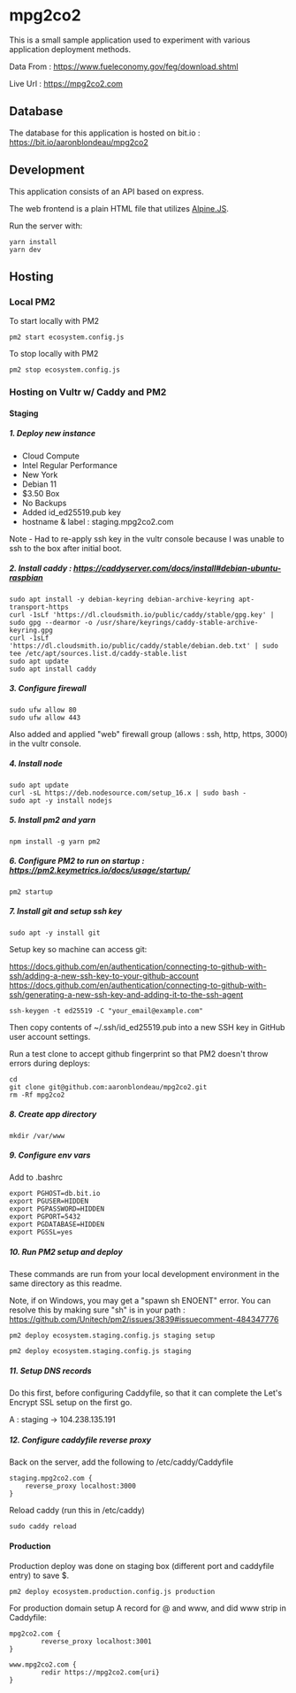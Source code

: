 # mpg2co2

This is a small sample application used to experiment with various application deployment methods.

Data From : https://www.fueleconomy.gov/feg/download.shtml

Live Url : https://mpg2co2.com

## Database

The database for this application is hosted on bit.io : https://bit.io/aaronblondeau/mpg2co2

## Development

This application consists of an API based on express.

The web frontend is a plain HTML file that utilizes [Alpine.JS](https://alpinejs.dev/).

Run the server with:

```
yarn install
yarn dev
```

## Hosting

### Local PM2

To start locally with PM2

```
pm2 start ecosystem.config.js
```

To stop locally with PM2

```
pm2 stop ecosystem.config.js
```

### Hosting on Vultr w/ Caddy and PM2

#### Staging

##### 1. Deploy new instance
- Cloud Compute
- Intel Regular Performance
- New York
- Debian 11
- $3.50 Box
- No Backups
- Added id_ed25519.pub key
- hostname & label : staging.mpg2co2.com

Note - Had to re-apply ssh key in the vultr console because I was unable to ssh to the box after initial boot.

##### 2. Install caddy : https://caddyserver.com/docs/install#debian-ubuntu-raspbian

```
sudo apt install -y debian-keyring debian-archive-keyring apt-transport-https
curl -1sLf 'https://dl.cloudsmith.io/public/caddy/stable/gpg.key' | sudo gpg --dearmor -o /usr/share/keyrings/caddy-stable-archive-keyring.gpg
curl -1sLf 'https://dl.cloudsmith.io/public/caddy/stable/debian.deb.txt' | sudo tee /etc/apt/sources.list.d/caddy-stable.list
sudo apt update
sudo apt install caddy
```

##### 3. Configure firewall

```
sudo ufw allow 80
sudo ufw allow 443
```

Also added and applied "web" firewall group (allows : ssh, http, https, 3000) in the vultr console.

##### 4. Install node

```
sudo apt update
curl -sL https://deb.nodesource.com/setup_16.x | sudo bash -
sudo apt -y install nodejs
```

##### 5. Install pm2 and yarn

```
npm install -g yarn pm2
```

##### 6. Configure PM2 to run on startup : https://pm2.keymetrics.io/docs/usage/startup/

```
pm2 startup
```

##### 7. Install git and setup ssh key

```
sudo apt -y install git
```

Setup key so machine can access git:

https://docs.github.com/en/authentication/connecting-to-github-with-ssh/adding-a-new-ssh-key-to-your-github-account
https://docs.github.com/en/authentication/connecting-to-github-with-ssh/generating-a-new-ssh-key-and-adding-it-to-the-ssh-agent

```
ssh-keygen -t ed25519 -C "your_email@example.com"
```

Then copy contents of ~/.ssh/id_ed25519.pub into a new SSH key in GitHub user account settings.

Run a test clone to accept github fingerprint so that PM2 doesn't throw errors during deploys:

```
cd
git clone git@github.com:aaronblondeau/mpg2co2.git
rm -Rf mpg2co2
```

##### 8. Create app directory

```
mkdir /var/www
```

##### 9. Configure env vars

Add to .bashrc

```
export PGHOST=db.bit.io
export PGUSER=HIDDEN
export PGPASSWORD=HIDDEN
export PGPORT=5432
export PGDATABASE=HIDDEN
export PGSSL=yes
```

##### 10. Run PM2 setup and deploy

These commands are run from your local development environment in the same directory as this readme.

Note, if on Windows, you may get a "spawn sh ENOENT" error.  You can resolve this by making sure "sh" is in your path : https://github.com/Unitech/pm2/issues/3839#issuecomment-484347776

```
pm2 deploy ecosystem.staging.config.js staging setup
```

```
pm2 deploy ecosystem.staging.config.js staging
```

##### 11. Setup DNS records

Do this first, before configuring Caddyfile, so that it can complete the Let's Encrypt SSL setup on the first go.

A : staging -> 104.238.135.191

##### 12. Configure caddyfile reverse proxy

Back on the server, add the following to /etc/caddy/Caddyfile

```
staging.mpg2co2.com {
	reverse_proxy localhost:3000
}
```

Reload caddy (run this in /etc/caddy)

```
sudo caddy reload
```

#### Production

Production deploy was done on staging box (different port and caddyfile entry) to save $.

```
pm2 deploy ecosystem.production.config.js production
```

For production domain setup A record for @ and www, and did www strip in Caddyfile:

```
mpg2co2.com {
        reverse_proxy localhost:3001
}

www.mpg2co2.com {
        redir https://mpg2co2.com{uri}
}
```